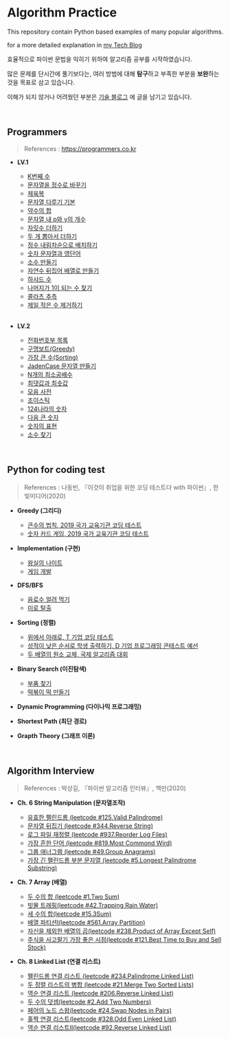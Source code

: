 # Algorithm Practice

This repository contain Python based examples of many popular algorithms. 

for a more detailed explanation in [my Tech Blog](https://medium.com/@heeee)  


효율적으로 파이썬 문법을 익히기 위하여 알고리즘 공부를 시작하였습니다.

많은 문제를 단시간에 풀기보다는, 여러 방법에 대해 **탐구**하고 부족한 부분을 **보완**하는 것을 목표로 삼고 있습니다. 

이해가 되지 않거나 어려웠던 부분은 [기술 블로그](https://medium.com/@heeee) 에 글을 남기고 있습니다.


</br>
  
## Programmers  
>References : https://programmers.co.kr  
  
 - **LV.1**
     - [K번째 수](https://github.com/song-hee-1/algorithm-practice/blob/master/programmers/kth-number.py)
     - [문자열을 정수로 바꾸기](https://github.com/song-hee-1/algorithm-practice/blob/master/programmers/string_to_integer.py)
     - [체육복](https://github.com/song-hee-1/algorithm-practice/blob/master/programmers/pe_clothes.py)
     - [문자열 다루기 기본](https://github.com/song-hee-1/algorithm-practice/blob/master/programmers/string_handling.py)
     - [약수의 합](https://github.com/song-hee-1/algorithm-practice/blob/master/programmers/sum_of_divisors.py)
     - [문자열 내 p와 y의 개수](https://github.com/song-hee-1/algorithm-practice/blob/master/programmers/number_of_p_and_y_in_string.py)	
     - [자릿수 더하기](https://github.com/song-hee-1/algorithm-practice/blob/master/programmers/add_digit.py)
     - [두 개 뽑아서 더하기](https://github.com/song-hee-1/algorithm-practice/blob/master/programmers/take_two_and_add.py)
     - [정수 내림차순으로 배치하기](https://github.com/song-hee-1/algorithm-practice/blob/master/programmers/sort_int_to_reverse.py)
     - [숫자 문자열과 영단어](https://github.com/song-hee-1/algorithm-practice/blob/master/programmers/numeric_strings_and_english_words.py)
     - [소수 만들기](https://github.com/song-hee-1/algorithm-practice/blob/master/programmers/make_prime_number.py)  
     - [자연수 뒤집어 배열로 만들기](https://github.com/song-hee-1/algorithm-practice/blob/master/programmers/reverse_natural_number_to_array.py)
     - [하샤드 수](https://github.com/song-hee-1/algorithm-practice/blob/master/programmers/harshad_number.py)
     - [나머지가 1이 되는 수 찾기](https://github.com/song-hee-1/algorithm-practice/blob/master/programmers/find_a_number_whose_remainder_is_1.py)
     - [콜라츠 추측](https://github.com/song-hee-1/algorithm-practice/blob/master/programmers/collatz_conjectur.py)
     - [제일 작은 수 제거하기](https://github.com/song-hee-1/algorithm-practice/blob/master/programmers/remove_the_smallest_number.py)

     </br>

 - **LV.2**
     - [전화번호부 목록](https://github.com/song-hee-1/algorithm-practice/blob/master/programmers/list_of_phone_book.py)
     - [구명보트(Greedy)](https://github.com/song-hee-1/algorithm-practice/blob/master/programmers/lifeboat.py)
     - [가장 큰 수(Sorting)](https://github.com/song-hee-1/algorithm-practice/blob/master/programmers/the_biggest_number.py)
     - [JadenCase 문자열 만들기](https://github.com/song-hee-1/algorithm-practice/blob/master/programmers/create_jadencase_string.py)
     - [N개의 최소공배수](https://github.com/song-hee-1/algorithm-practice/blob/master/programmers/n_least_common_multiples.py)
     - [최댓값과 최솟값](https://github.com/song-hee-1/algorithm-practice/blob/master/programmers/maximum_and_minimum_number.py)
     - [모음 사전](https://github.com/song-hee-1/algorithm-practice/blob/master/programmers/vowls_dict.py)
     - [조이스틱](https://github.com/song-hee-1/algorithm-practice/blob/master/programmers/joystick.py)
     - [124나라의 숫자](https://github.com/song-hee-1/algorithm-practice/blob/master/programmers/number_of_124_country.py)
     - [다음 큰 숫자](https://github.com/song-hee-1/algorithm-practice/blob/master/programmers/next_big_number.py)
     - [숫자의 표현](https://github.com/song-hee-1/algorithm-practice/blob/master/programmers/representation_of_numbers.py)
     - [소수 찾기](https://github.com/song-hee-1/algorithm-practice/blob/master/programmers/find_decimals.py)

</br>

## Python for coding test  
>References : 나동빈, 『이것이 취업을 위한 코딩 테스트다 with 파이썬』, 한빛미디어(2020)   
   
 - **Greedy (그리디)**  
    - [큰수의 법칙, 2019 국가 교육기관 코딩 테스트](https://github.com/song-hee-1/algorithm-practice/blob/master/python-for-coding-test/greedy/exercise.1.py)  
    -  [숫자 카드 게임, 2019 국가 교육기관 코딩 테스트](https://github.com/song-hee-1/algorithm-practice/tree/master/python-for-coding-test/greedy/exercise.2.py)  
  
  
 - **Implementation (구현)**  
    - [왕실의 나이트](https://github.com/song-hee-1/algorithm-practice/blob/master/python-for-coding-test/implementation/exercise.1.py)  
    - [게임 개발](https://github.com/song-hee-1/algorithm-practice/blob/master/python-for-coding-test/implementation/exercise.2.py)  
  
  
 - **DFS/BFS**  
    - [음료수 얼려 먹기](https://github.com/song-hee-1/algorithm-practice/blob/master/python-for-coding-test/DFS%26BFS/exercise.1.py)  
    - [미로 탈출](https://github.com/song-hee-1/algorithm-practice/blob/master/python-for-coding-test/DFS&BFS/exercise.2.py)  
  
  
 - **Sorting (정렬)**  
    - [위에서 아래로, T 기업 코딩 테스트](https://github.com/song-hee-1/algorithm-practice/blob/master/python-for-coding-test/sorting/exercise.1.py)  
    - [성적이 낮은 순서로 학생 출력하기, D 기업 프로그래밍 콘테스트 예선](https://github.com/song-hee-1/algorithm-practice/blob/master/python-for-coding-test/sorting/exercise.2.py)  
    - [두 배열의 원소 교체, 국제 알고리즘 대회](https://github.com/song-hee-1/algorithm-practice/blob/master/python-for-coding-test/sorting/exercise.3.py)  
  
  
 - **Binary Search (이진탐색)**  
    - [부품 찾기](https://github.com/song-hee-1/algorithm-practice/blob/master/python-for-coding-test/binary-search/exercise.1.py)  
    - [떡볶이 떡 만들기](https://github.com/song-hee-1/algorithm-practice/blob/master/python-for-coding-test/binary-search/exercise.2.py)  
  
   
 - **Dynamic Programming (다이나믹 프로그래밍)**  
  
 - **Shortest Path (최단 경로)**  
 - **Grapth Theory (그래프 이론)**

</br>

## Algorithm Interview
>References : 박상길, 『파이썬 알고리즘 인터뷰』, 책만(2020)
   
 - **Ch. 6 String Manipulation (문자열조작)**
   - [유효한 팰린드롬 (leetcode #125.Valid Palindrome)](https://github.com/song-hee-1/algorithm-practice/blob/master/algorithm-interview/125.valid_palindrome.py)
   - [문자열 뒤집기 (leetcode #344.Reverse String)](https://github.com/song-hee-1/algorithm-practice/blob/master/algorithm-interview/344.reverse_string.py)
   - [로그 파일 재정렬 (leetcode #937.Reorder Log Files)](https://github.com/song-hee-1/algorithm-practice/blob/master/algorithm-interview/937.reorder_log_files.py)
   - [가장 흔한 단어 (leetcode #819.Most Commond Wird)](https://github.com/song-hee-1/algorithm-practice/blob/master/algorithm-interview/819.most_common_word.py)
   - [그룹 애너그램 (leetcode #49.Group Anagrams)](https://github.com/song-hee-1/algorithm-practice/blob/master/algorithm-interview/49.group-anagrams.py)
   - [가장 긴 팰린드롬 부분 문자열 (leetcode #5.Longest Palindrome Substring)](https://github.com/song-hee-1/algorithm-practice/blob/master/algorithm-interview/5.longest-palindromic-substring.py)
   

 - **Ch. 7 Array (배열)**
     - [두 수의 합 (leetcode #1.Two Sum)](https://github.com/song-hee-1/algorithm-practice/blob/master/algorithm-interview/1.two_sum.py)
     - [빗물 트래핑(leetcode #42.Trapping Rain Water)](https://github.com/song-hee-1/algorithm-practice/blob/master/algorithm-interview/42.trapping-rain-water.py)
     - [세 수의 합(leetcode #15.3Sum)](https://github.com/song-hee-1/algorithm-practice/blob/master/algorithm-interview/15.3sum.py) 
     - [배열 파티션I(leetcode #561.Array Partition)](https://github.com/song-hee-1/algorithm-practice/blob/master/algorithm-interview/561.array-partition-i.py)
     - [자신을 제외한 배열의 곱(leetcode #238.Product of Array Except Self)](https://github.com/song-hee-1/algorithm-practice/blob/master/algorithm-interview/238.product-of-array-except-self.py)
     - [주식을 사고팔기 가장 좋은 시점(leetcode #121.Best Time to Buy and Sell Stock)](https://github.com/song-hee-1/algorithm-practice/blob/master/algorithm-interview/121.best-time-to-buy-and-sell-stock.py)
  

 - **Ch. 8 Linked List (연결 리스트)** 
   - [팰린드롬 연결 리스트 (leetcode #234.Palindrome Linked List)](https://github.com/song-hee-1/algorithm-practice/blob/master/algorithm-interview/234.palindrome-linked-list.py)
   - [두 정렬 리스트의 병합 (leetcode #21.Merge Two Sorted Lists)](https://github.com/song-hee-1/algorithm-practice/blob/master/algorithm-interview/21.merge-two-sorted-lists.py)
   - [역순 연결 리스트 (leetcode #206.Reverse Linked List)](https://github.com/song-hee-1/algorithm-practice/blob/master/algorithm-interview/206.reverse-linked-list.py)
   - [두 수의 덧셈(leetcode #2.Add Two Numbers)](https://github.com/song-hee-1/algorithm-practice/blob/master/algorithm-interview/2.add-two-numbers.py)
   - [페어의 노드 스왑(leetcode #24.Swap Nodes in Pairs)](https://github.com/song-hee-1/algorithm-practice/blob/master/algorithm-interview/24.swap-nodes-in-pairs.py)
   - [홀짝 연결 리스트(leetcode #328.Odd Even Linked List)](https://github.com/song-hee-1/algorithm-practice/blob/master/algorithm-interview/328.odd-even-linked-list.py)
   - [역순 연결 리스트II(leetcode #92.Reverse Linked List)](https://github.com/song-hee-1/algorithm-practice/blob/master/algorithm-interview/92.reverse-linked-list2.py)
